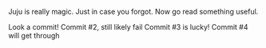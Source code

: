 Juju is really magic. Just in case you forgot. Now go read something useful.

Look a commit!
Commit #2, still likely fail
Commit #3 is lucky!
Commit #4 will get through
